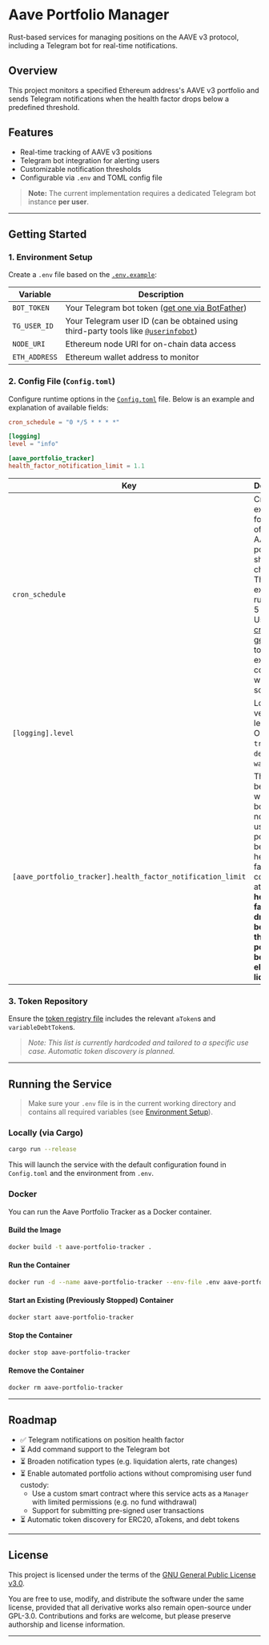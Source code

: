 # Aave Portfolio Manager

Rust-based services for managing positions on the AAVE v3 protocol, including a Telegram bot for real-time notifications.

## Overview

This project monitors a specified Ethereum address's AAVE v3 portfolio and sends Telegram notifications when the health factor drops below a predefined threshold.

## Features

- Real-time tracking of AAVE v3 positions
- Telegram bot integration for alerting users
- Customizable notification thresholds
- Configurable via `.env` and TOML config file

> **Note:** The current implementation requires a dedicated Telegram bot instance **per user**.

---

## Getting Started

### 1. Environment Setup

Create a `.env` file based on the [`.env.example`](./.env.example):

| Variable       | Description |
|----------------|-------------|
| `BOT_TOKEN`    | Your Telegram bot token ([get one via BotFather](https://core.telegram.org/bots/features#botfather)) |
| `TG_USER_ID`   | Your Telegram user ID (can be obtained using third-party tools like [`@userinfobot`](https://t.me/userinfobot)) |
| `NODE_URI`     | Ethereum node URI for on-chain data access |
| `ETH_ADDRESS`  | Ethereum wallet address to monitor |

### 2. Config File (`Config.toml`)

Configure runtime options in the [`Config.toml`](./Config.toml) file. Below is an example and explanation of available fields:

```toml
cron_schedule = "0 */5 * * * *"

[logging]
level = "info"

[aave_portfolio_tracker]
health_factor_notification_limit = 1.1
```

| Key | Description |
|-----|-------------|
| `cron_schedule` | Cron expression for how often the AAVE portfolio should be checked. The example runs every 5 minutes. Use [Quartz cron generators](https://www.freeformatter.com/cron-expression-generator-quartz.html) to create expressions compatible with the scheduler. |
| `[logging].level` | Log verbosity level. Options: `trace`, `debug`, `info`, `warn`, `error`. |
| `[aave_portfolio_tracker].health_factor_notification_limit` | Threshold below which the bot will notify the user. AAVE positions below this health factor are considered at risk. **If health factor drops below 1.0, the position becomes eligible for liquidation.** |

### 3. Token Repository

Ensure the [token registry file](./src/portfolio_data/erc20_registry.rs) includes the relevant `aToken`s and `variableDebtToken`s.  
> *Note: This list is currently hardcoded and tailored to a specific use case. Automatic token discovery is planned.*

---

## Running the Service

> Make sure your `.env` file is in the current working directory and contains all required variables (see [Environment Setup](#1-environment-setup)).

### Locally (via Cargo)

```bash
cargo run --release
```

This will launch the service with the default configuration found in `Config.toml` and the environment from `.env`.

### Docker

You can run the Aave Portfolio Tracker as a Docker container.

#### Build the Image

```bash
docker build -t aave-portfolio-tracker .
```

#### Run the Container

```bash
docker run -d --name aave-portfolio-tracker --env-file .env aave-portfolio-tracker
```

#### Start an Existing (Previously Stopped) Container

```bash
docker start aave-portfolio-tracker
```

#### Stop the Container

```bash
docker stop aave-portfolio-tracker
```

#### Remove the Container

```bash
docker rm aave-portfolio-tracker
```
---

## Roadmap

- ✅ Telegram notifications on position health factor
- ⏳ Add command support to the Telegram bot
- ⏳ Broaden notification types (e.g. liquidation alerts, rate changes)
- ⏳ Enable automated portfolio actions without compromising user fund custody:
  - Use a custom smart contract where this service acts as a `Manager` with limited permissions (e.g. no fund withdrawal)
  - Support for submitting pre-signed user transactions
- ⏳ Automatic token discovery for ERC20, aTokens, and debt tokens

---

## License

This project is licensed under the terms of the [GNU General Public License v3.0](./LICENSE).

You are free to use, modify, and distribute the software under the same license, provided that all derivative works also remain open-source under GPL-3.0. Contributions and forks are welcome, but please preserve authorship and license information.

---
